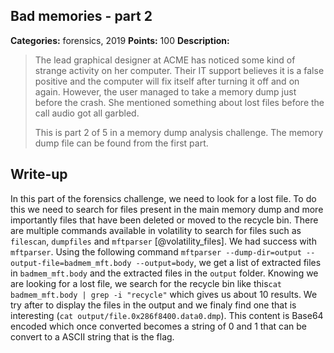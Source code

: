 ## Bad memories - part 2

**Categories:** forensics, 2019
**Points:** 100
**Description:**

>  The lead graphical designer at ACME has noticed some kind of strange
>  activity on her computer. Their IT support believes it is a false
>  positive and the computer will fix itself after turning it off and 
>  on again. However, the user managed to take a memory dump just before
>  the crash. She mentioned something about lost files before the call audio
>  got all garbled.
>  
>  
>  
>  This is part 2 of 5 in a
>  memory dump analysis challenge.
>  The memory dump file can be found from the first part.


## Write-up

In this part of the forensics challenge, we need to look for a lost file.
To do this we need to search for files present in the main memory dump and more importantly files that have been deleted or moved to the recycle bin.
There are multiple commands available in volatility to search for files such as `filescan`, `dumpfiles` and `mftparser` [@volatility_files].
We had success with `mftparser`.
Using the following command `mftparser --dump-dir=output --output-file=badmem_mft.body --output=body`, we get a list of extracted files in `badmem_mft.body` and the extracted files in the `output` folder.
Knowing we are looking for a lost file, we search for the recycle bin like this`cat badmem_mft.body | grep -i "recycle"` which gives us about 10 results.
We try after to display the files in the output and we finaly find one that is interesting (`cat output/file.0x286f8400.data0.dmp`).
This content is Base64 encoded which once converted becomes a string of 0 and 1 that can be convert to a ASCII string that is the flag.

